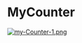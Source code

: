 # MyCounter

[![my-Counter-1.png](https://i.postimg.cc/Tw0HrkZ3/my-Counter-1.png)](https://postimg.cc/JDyq8Qrf)
